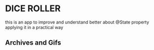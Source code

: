 # DICE ROLLER

this is an app to improve
and understand better about @State property
applying it in a practical way

## Archives and Gifs
